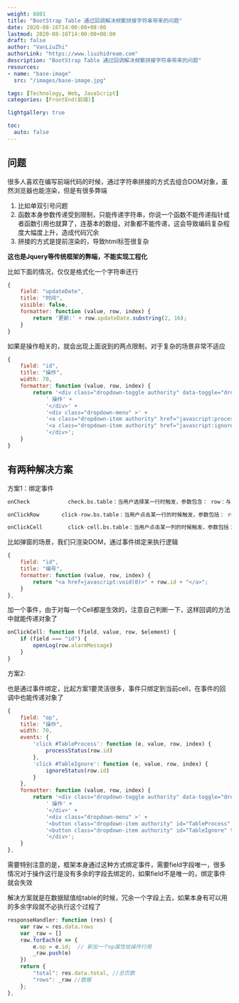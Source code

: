 ```yaml
---
weight: 8801
title: "BootStrap Table 通过回调解决频繁拼接字符串带来的问题"
date: 2020-08-16T14:00:00+08:00
lastmod: 2020-08-16T14:00:00+08:00
draft: false
author: "VanLiuZhi"
authorLink: "https://www.liuzhidream.com"
description: "BootStrap Table 通过回调解决频繁拼接字符串带来的问题"
resources:
- name: "base-image"
  src: "/images/base-image.jpg"

tags: [Technology, Web, JavaScript]
categories: [FrontEnd(前端)]

lightgallery: true

toc:
  auto: false
---
```


## 问题

很多人喜欢在编写前端代码的时候，通过字符串拼接的方式去组合DOM对象，虽然浏览器也能渲染，但是有很多弊端

1. 比如单双引号问题
2. 函数本身参数传递受到限制，只能传递字符串，你说一个函数不能传递指针或者函数引用也就算了，连基本的数组，对象都不能传递，这会导致编码复杂程度大幅度上升，造成代码冗余
3. 拼接的方式是提前渲染的，导致html标签很复杂

**这也是Jquery等传统框架的弊端，不能实现工程化**


比如下面的情况，仅仅是格式化一个字符串还行

```js
{
    field: "updateDate",
    title: "时间",
    visible: false,
    formatter: function (value, row, index) {
        return '更新:' + row.updateDate.substring(2, 16);
    }
}
```

如果是操作相关的，就会出现上面说到的两点限制，对于复杂的场景非常不适应

```js
{
    field: "id",
    title: "操作",
    width: 70,
    formatter: function (value, row, index) {
        return '<div class="dropdown-toggle authority" data-toggle="dropdown" aria-haspopup="true" aria-expanded="false">' +
            ' 操作' +
            '</div>' +
            '<div class="dropdown-menu" >' +
            '<a class="dropdown-item authority" href="javascript:processStatus(\'' + row.id + '\')">已处理</a>' +
            '<a class="dropdown-item authority" href="javascript:ignoreStatus(\'' + row.id + '\')">忽略</a>' +
            '</div>';
    }
}
```

## 有两种解决方案

方案1：绑定事件

```s
onCheck            check.bs.table：当用户选择某一行时触发，参数包含： row：与点击行对应的记录， $element：选择的DOM元素。

onClickRow       click-row.bs.table：当用户点击某一行的时候触发，参数包括： row：点击行的数据， $element：tr 元素， field：点击列的 field 名称。

onClickCell        click-cell.bs.table：当用户点击某一列的时候触发，参数包括： field：点击列的 field 名称， value：点击列的 value 值， row：点击列的整行数据， $element：td 元素。
```

比如弹窗的场景，我们只渲染DOM，通过事件绑定来执行逻辑

```js
{
    field: "id",
    title: "编号",
    formatter: function (value, row, index) {
        return "<a href=javascript:void(0)>" + row.id + "</a>";
    }
},
```

加一个事件，由于对每一个Cell都是生效的，注意自己判断一下，这样回调的方法中就能传递对象了

```js
onClickCell: function (field, value, row, $element) {
    if (field === "id") {
        openLog(row.alarmMessage)
    }
}
```

方案2:

也是通过事件绑定，比起方案1要灵活很多，事件只绑定到当前cell，在事件的回调中也能传递对象了

```js
{
    field: "op",
    title: "操作",
    width: 70,
    events: {
        'click #TableProcess': function (e, value, row, index) {
            processStatus(row.id)
        },
        'click #TableIgnore': function (e, value, row, index) {
            ignoreStatus(row.id)
        }
    },
    formatter: function (value, row, index) {
        return '<div class="dropdown-toggle authority" data-toggle="dropdown" aria-haspopup="true" aria-expanded="false">' +
            ' 操作' +
            '</div>' +
            '<div class="dropdown-menu" >' +
            '<button class="dropdown-item authority" id="TableProcess" type="button">已处理</button>' +
            '<button class="dropdown-item authority" id="TableIgnore" type="button">忽略</button>' +
            '</div>';
    }
},
```

需要特别注意的是，框架本身通过这种方式绑定事件，需要field字段唯一，很多情况对于操作这行是没有多余的字段去绑定的，如果field不是唯一的，绑定事件就会失效

解决方案就是在数据赋值给table的时候，冗余一个字段上去，如果本身有可以用的多余字段就不必执行这个过程了

```js
responseHandler: function (res) {
    var raw = res.data.rows
    var _raw = []
    raw.forEach(e => {
        e.op = e.id;  // 新加一个op属性给操作行用
        _raw.push(e)
    })
    return {
        "total": res.data.total, //总页数
        "rows": _raw //数据
    };
},
```